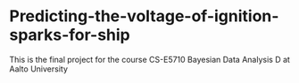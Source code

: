 # Predicting-the-voltage-of-ignition-sparks-for-ship
This is the final project for the course CS-E5710 Bayesian Data Analysis D at Aalto University
